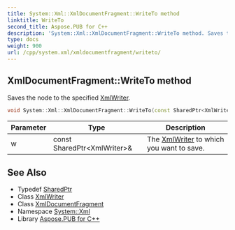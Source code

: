 ```yaml
---
title: System::Xml::XmlDocumentFragment::WriteTo method
linktitle: WriteTo
second_title: Aspose.PUB for C++
description: 'System::Xml::XmlDocumentFragment::WriteTo method. Saves the node to the specified XmlWriter in C++.'
type: docs
weight: 900
url: /cpp/system.xml/xmldocumentfragment/writeto/
---
```

## XmlDocumentFragment::WriteTo method


Saves the node to the specified [XmlWriter](../../xmlwriter/).

```cpp
void System::Xml::XmlDocumentFragment::WriteTo(const SharedPtr<XmlWriter> &w) override
```


| Parameter | Type | Description |
| --- | --- | --- |
| w | const SharedPtr\<XmlWriter\>\& | The [XmlWriter](../../xmlwriter/) to which you want to save. |

## See Also

* Typedef [SharedPtr](../../../system/sharedptr/)
* Class [XmlWriter](../../xmlwriter/)
* Class [XmlDocumentFragment](../)
* Namespace [System::Xml](../../)
* Library [Aspose.PUB for C++](../../../)
